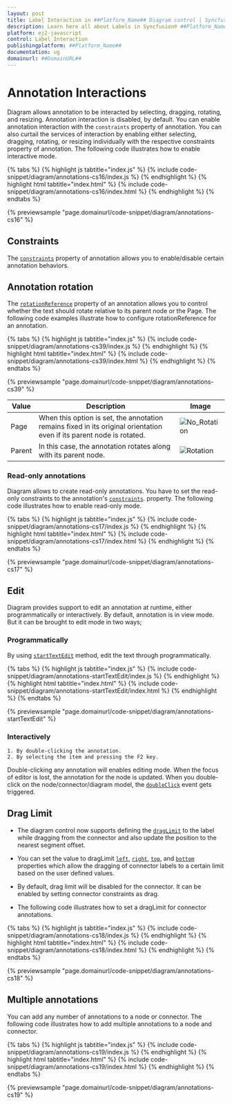 ```yaml
---
layout: post
title: Label Interaction in ##Platform_Name## Diagram control | Syncfusion®
description: Learn here all about Labels in Syncfusion® ##Platform_Name## Diagram control of Syncfusion Essential® JS 2 and more.
platform: ej2-javascript
control: Label Interaction
publishingplatform: ##Platform_Name##
documentation: ug
domainurl: ##DomainURL##
---
```


# Annotation Interactions

Diagram allows annotation to be interacted by selecting, dragging, rotating, and resizing. Annotation interaction is disabled, by default. You can enable annotation interaction with the `constraints` property of annotation. You can also curtail the services of interaction by enabling either selecting, dragging, rotating, or resizing individually with the respective constraints property of annotation. The following code illustrates how to enable interactive mode.

{% tabs %}
{% highlight js tabtitle="index.js" %}
{% include code-snippet/diagram/annotations-cs16/index.js %}
{% endhighlight %}
{% highlight html tabtitle="index.html" %}
{% include code-snippet/diagram/annotations-cs16/index.html %}
{% endhighlight %}
{% endtabs %}
        
{% previewsample "page.domainurl/code-snippet/diagram/annotations-cs16" %}

## Constraints

The [`constraints`](./constraints#Annotation-Constraints) property of annotation allows you to enable/disable certain annotation behaviors.

## Annotation rotation

The [`rotationReference`](../api/diagram/shapeAnnotationModel/#rotationreference) property of an annotation allows you to control whether the text should rotate relative to its parent node or the Page. The following code examples illustrate how to configure rotationReference for an annotation.

{% tabs %}
{% highlight js tabtitle="index.js" %}
{% include code-snippet/diagram/annotations-cs39/index.js %}
{% endhighlight %}
{% highlight html tabtitle="index.html" %}
{% include code-snippet/diagram/annotations-cs39/index.html %}
{% endhighlight %}
{% endtabs %}

{% previewsample "page.domainurl/code-snippet/diagram/annotations-cs39" %}

| Value | Description | Image |
| -------- | -------- | -------- |
| Page | When this option is set, the annotation remains fixed in its original orientation even if its parent node is rotated. | ![No_Rotation](images/page_rotationreference.gif) |
| Parent | In this case, the annotation rotates along with its parent node. | ![Rotation](images/parent_rotationreference.gif)|

### Read-only annotations

Diagram allows to create read-only annotations. You have to set the read-only constraints to the annotation's [`constraints`](../api/diagram/annotationModel/#constraints-annotationconstraints). property. The following code illustrates how to enable read-only mode.

{% tabs %}
{% highlight js tabtitle="index.js" %}
{% include code-snippet/diagram/annotations-cs17/index.js %}
{% endhighlight %}
{% highlight html tabtitle="index.html" %}
{% include code-snippet/diagram/annotations-cs17/index.html %}
{% endhighlight %}
{% endtabs %}
        
{% previewsample "page.domainurl/code-snippet/diagram/annotations-cs17" %}

## Edit

Diagram provides support to edit an annotation at runtime, either programmatically or interactively. By default, annotation is in view mode. But it can be brought to edit mode in two ways;

### Programmatically
By using [`startTextEdit`](../api/diagram/#starttextedit) method, edit the text through programmatically.

{% tabs %}
{% highlight js tabtitle="index.js" %}
{% include code-snippet/diagram/annotations-startTextEdit/index.js %}
{% endhighlight %}
{% highlight html tabtitle="index.html" %}
{% include code-snippet/diagram/annotations-startTextEdit/index.html %}
{% endhighlight %}
{% endtabs %}
        
{% previewsample "page.domainurl/code-snippet/diagram/annotations-startTextEdit" %}

### Interactively
    1. By double-clicking the annotation.
    2. By selecting the item and pressing the F2 key.

Double-clicking any annotation will enables editing mode. When the focus of editor is lost, the annotation for the node is updated. When you double-click on the node/connector/diagram model, the [`doubleClick`](../api/diagram/#doubleclick) event gets triggered.

## Drag Limit

* The diagram control now supports defining the [`dragLimit`](../api/diagram/annotationModel/#draglimit) to the label while dragging from the connector and also update the position to the nearest segment offset.

* You can set the value to dragLimit [`left`](../api/diagram/marginModel/#left), [`right`](../api/diagram/marginModel/#right), [`top`](../api/diagram/marginModel/#top), and [`bottom`](../api/diagram/marginModel/#bottom) properties which allow the dragging of connector labels to a certain limit based on the user defined values.

* By default, drag limit will be disabled for the connector. It can be enabled by setting connector constraints as drag.

* The following code illustrates how to set a dragLimit for connector annotations.

{% tabs %}
{% highlight js tabtitle="index.js" %}
{% include code-snippet/diagram/annotations-cs18/index.js %}
{% endhighlight %}
{% highlight html tabtitle="index.html" %}
{% include code-snippet/diagram/annotations-cs18/index.html %}
{% endhighlight %}
{% endtabs %}
        
{% previewsample "page.domainurl/code-snippet/diagram/annotations-cs18" %}

## Multiple annotations

You can add any number of annotations to a node or connector. The following code illustrates how to add multiple annotations to a node and connector.

{% tabs %}
{% highlight js tabtitle="index.js" %}
{% include code-snippet/diagram/annotations-cs19/index.js %}
{% endhighlight %}
{% highlight html tabtitle="index.html" %}
{% include code-snippet/diagram/annotations-cs19/index.html %}
{% endhighlight %}
{% endtabs %}
        
{% previewsample "page.domainurl/code-snippet/diagram/annotations-cs19" %}


